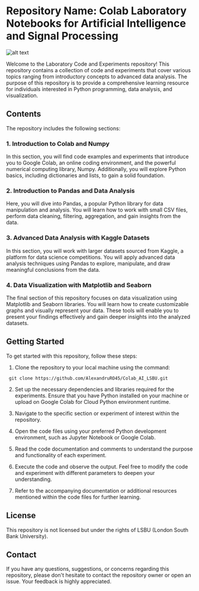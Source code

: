 # Repository Name: Colab Laboratory Notebooks for Artificial Intelligence and Signal Processing 
![alt text](https://macesbd.com/wp-content/uploads/2021/11/London-South-Bank-University-980x551.png)

Welcome to the Laboratory Code and Experiments repository! This repository contains a collection of code and experiments that cover various topics ranging from introductory concepts to advanced data analysis. The purpose of this repository is to provide a comprehensive learning resource for individuals interested in Python programming, data analysis, and visualization.

## Contents

The repository includes the following sections:

### 1. Introduction to Colab and Numpy

In this section, you will find code examples and experiments that introduce you to Google Colab, an online coding environment, and the powerful numerical computing library, Numpy. Additionally, you will explore Python basics, including dictionaries and lists, to gain a solid foundation.

### 2. Introduction to Pandas and Data Analysis

Here, you will dive into Pandas, a popular Python library for data manipulation and analysis. You will learn how to work with small CSV files, perform data cleaning, filtering, aggregation, and gain insights from the data.

### 3. Advanced Data Analysis with Kaggle Datasets

In this section, you will work with larger datasets sourced from Kaggle, a platform for data science competitions. You will apply advanced data analysis techniques using Pandas to explore, manipulate, and draw meaningful conclusions from the data.

### 4. Data Visualization with Matplotlib and Seaborn

The final section of this repository focuses on data visualization using Matplotlib and Seaborn libraries. You will learn how to create customizable graphs and visually represent your data. These tools will enable you to present your findings effectively and gain deeper insights into the analyzed datasets.

## Getting Started

To get started with this repository, follow these steps:

1. Clone the repository to your local machine using the command:
  
  ```
   git clone https://github.com/AlexandruRO45/Colab_AI_LSBU.git
   ```

2. Set up the necessary dependencies and libraries required for the experiments. Ensure that you have Python installed on your machine or upload on Google Colab for Cloud Python environment runtime.

3. Navigate to the specific section or experiment of interest within the repository.

4. Open the code files using your preferred Python development environment, such as Jupyter Notebook or Google Colab.

5. Read the code documentation and comments to understand the purpose and functionality of each experiment.

6. Execute the code and observe the output. Feel free to modify the code and experiment with different parameters to deepen your understanding.

7. Refer to the accompanying documentation or additional resources mentioned within the code files for further learning.


## License

This repository is not licensed but under the rights of LSBU (London South Bank University).

## Contact

If you have any questions, suggestions, or concerns regarding this repository, please don't hesitate to contact the repository owner or open an issue. Your feedback is highly appreciated.


